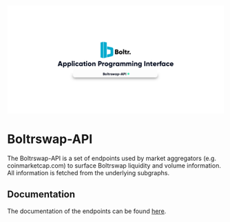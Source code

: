 ![BoltrKRC20](https://github.com/boltrswap/API/blob/main/1boltrswapAPI.jpg)

# Boltrswap-API

The Boltrswap-API is a set of endpoints used by market aggregators (e.g. coinmarketcap.com) to surface Boltrswap liquidity
and volume information. All information is fetched from the underlying subgraphs.

## Documentation

The documentation of the endpoints can be found [here](./documentation.md).
